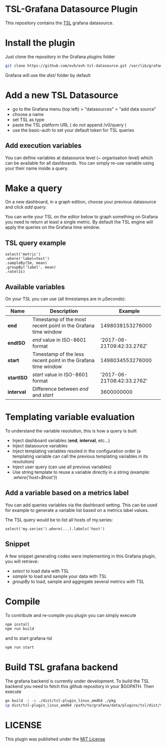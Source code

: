 TSL-Grafana Datasource Plugin
===

This repository contains the [TSL](https://github.com/ovh/tsl) grafana datasource.

# Install the plugin

Just clone the repository in the Grafana *plugins* folder
```sh
git clone https://github.com/ovh/ovh-tsl-datasource.git /var/lib/grafana/plugins/tsl
```
Grafana will use the *dist/* folder by default

# Add a new TSL Datasource

- go to the Grafana menu (top left) > "datasources" > "add data source"
- choose a name
- set TSL as type
- paste the TSL platform URL ( do not append /v0/query )
- use the basic-auth to set your default token for TSL queries

## Add execution variables

You can define variables at datasource level (~ organisation level) which can be available for all dashboards.
You can simply re-use variable using your their name inside a query.

# Make a query

On a new dashboard, in a graph edition, choose your previous datasource and click *add query*. 

You can write your TSL on the editor below to graph something on Grafana you need to return at least a single metric. By default the TSL engine will apply the queries on the Grafana time window. 

## TSL query example

```tsl
select('metric')
.where('label=test')
.sampleBy(5m, mean)
.groupBy('label', mean)
.rate(1s)
```

## Available variables
On your TSL you can use (all timestamps are in µSeconds):

| Name          | Description                                                   | Example                    |
|---------------|---------------------------------------------------------------|----------------------------|
| **end**      | Timestamp of the most recent point in the Grafana time window  | 1498038153276000           |
| **endISO**   | *end* value in ISO-8601 format                                 | '2017-06-21T09:42:33.276Z' |
| **start**    | Timestamp of the less recent point in the Grafana time window  | 1498034553276000           |
| **startISO** | *start* value in ISO-8601 format                               | '2017-06-21T08:42:33.276Z' |
| **interval** | Difference between *end* and *start*                           | 3600000000                 |


# Templating variable evaluation

To understand the variable resolution, this is how a query is built

- Inject dashboard variables (**end**, **interval**, etc...)
- Inject datasource variables
- Inject templating variables resoled in the configuration order (a templating variable can call the previous templating variables in its resolution)
- Inject user query (can use all previous variables)
- Use string template to reuse a variable directly in a string (example: _.where('host=$host')_)

## Add a variable based on a metrics label

You can add queries variables via the dashboard setting. This can be used for example to generate a variable list based on a metrics label values.

The TSL query would be to list all hosts of my.series:

```tsl
select('my.series').where(...).labels('host')
```

## Snippet

A few snippet generating codes were implementing in this Grafana plugin, you will retrieve:
 - *select* to load data with TSL
 - *sample* to load and sample your data with TSL
 - *groupBy* to load, sample and aggregate several metrics with TSL 

# Compile

To contribute and re-compile you plugin you can simply execute 

```sh
npm install
npm run build
```

and to start grafana-tsl

```sh
npm run start
```

# Build TSL grafana backend

The grafana backend is currently under development. 
To build the TSL backend you need to fetch this github repository in your $GOPATH.
Then execute
```sh
go build -i -o ./dist/tsl-plugin_linux_amd64 ./pkg
cp dist/tsl-plugin_linux_amd64 /path/to/grafana/data/plugins/tsl/dist/tsl-plugin_linux_amd64
```

# LICENSE

This plugin was published under the [MIT License](./LICENSE.md)